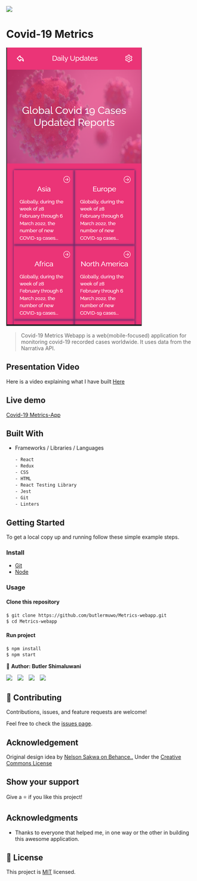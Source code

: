 ![](https://img.shields.io/badge/Microverse-blueviolet)

# Covid-19 Metrics

![screenshot](./src/assests/mobilescreen.png)

> Covid-19 Metrics Webapp is a web(mobile-focused) application for monitoring covid-19 recorded cases worldwide. It uses data from the Narrativa API.

## Presentation Video
Here is a video explaining what I have built [Here](https://www.loom.com/share/bec692eae1e04afebfbd702ea8c3bf0b)

## Live demo
[Covid-19 Metrics-App](https://covid-19-metrics-muwo.herokuapp.com/)

## Built With

- Frameworks / Libraries / Languages
  ```bash
  - React 
  - Redux
  - CSS
  - HTML
  - React Testing Library
  - Jest
  - Git
  - Linters
  ```



## Getting Started

To get a local copy up and running follow these simple example steps.

### Install
  -  [Git](https://git-scm.com/downloads)
  -  [Node](https://nodejs.org/en/download/)

### Usage
#### Clone this repository

```bash
$ git clone https://github.com/butlermuwo/Metrics-webapp.git
$ cd Metrics-webapp
```
#### Run project

```bash
$ npm install
$ npm start
```

👤 **Author: Butler Shimaluwani**

[<code><img height="26" style="padding-right:2%;" src="https://cdn.iconscout.com/icon/free/png-256/github-153-675523.png"></code>](https://github.com/butlermuwo)
[<code><img height="26" style="padding-right:2%;" src="https://upload.wikimedia.org/wikipedia/sco/thumb/9/9f/Twitter_bird_logo_2012.svg/1200px-Twitter_bird_logo_2012.svg.png"></code>](https://twitter.com/ButlerMuwo)
[<code><img height="26" style="padding-right:2%;" src="https://upload.wikimedia.org/wikipedia/commons/thumb/c/c9/Linkedin.svg/1200px-Linkedin.svg.png"></code>](https://www.linkedin.com/in/butlermuwo/)
 <a href="mailto:butlermuwo@gmail.com?subject=Hey Butler!"><img height="26" style="padding-right:2%;" src="https://cdn.worldvectorlogo.com/logos/official-gmail-icon-2020-.svg"></a>

<!-- - GitHub: [@ButlerMuwo](https://github.com/butlermuwo)
- Twitter: [@ButlerMuwo](https://twitter.com/ButlerMuwo)
- LinkedIn: [@ButlerMuwo](https://www.linkedin.com/in/butlermuwo/) -->

## 🤝 Contributing

Contributions, issues, and feature requests are welcome!

Feel free to check the [issues page](../../issues/).

## Acknowledgement
Original design idea by [Nelson Sakwa on Behance..](https://www.behance.net/gallery/31579789/Ballhead-App-%28Free-PSDs%29) Under the [Creative Commons License](https://creativecommons.org/licenses/by-nc/4.0/)

## Show your support

Give a ⭐️ if you like this project!

## Acknowledgments

- Thanks to everyone that helped me, in one way or the other in building this awesome application.
## 📝 License

This project is [MIT](./MIT.md) licensed.